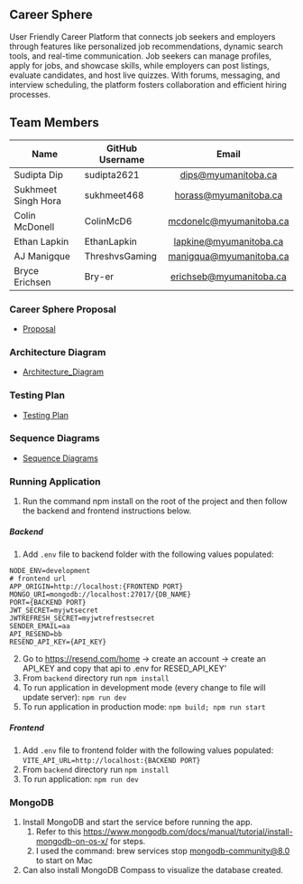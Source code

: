 ## Career Sphere 
User Friendly Career Platform that connects job seekers and employers through features like personalized job recommendations, dynamic search tools, and real-time communication. Job seekers can manage profiles, apply for jobs, and showcase skills, while employers can post listings, evaluate candidates, and host live quizzes. With forums, messaging, and interview scheduling, the platform fosters collaboration and efficient hiring processes.

## Team Members

| Name  | GitHub Username | Email |
| ------------- | ------------- |:-------------:|
|Sudipta Dip| sudipta2621 | dips@myumanitoba.ca
|Sukhmeet Singh Hora| sukhmeet468 | horass@myumanitoba.ca
|Colin McDonell| ColinMcD6 | mcdonelc@myumanitoba.ca
|Ethan Lapkin| EthanLapkin | lapkine@myumanitoba.ca
|AJ Manigque| ThreshvsGaming | manigqua@myumanitoba.ca
|Bryce Erichsen| Bry-er | erichseb@myumanitoba.ca

### Career Sphere Proposal

* [Proposal](https://github.com/ColinMcD6/CareerSphere/wiki/Project-Proposal)

### Architecture Diagram

* [Architecture_Diagram](https://github.com/ColinMcD6/CareerSphere/blob/main/documentation/COMP4350_CareerSphere_ArchitechtureDiagram.png)

### Testing Plan

* [Testing Plan](documentation/TEST_PLAN.md)

### Sequence Diagrams

* [Sequence Diagrams](https://github.com/ColinMcD6/CareerSphere/wiki/Sequence-Diagrams)
 
### Running Application
1. Run the command npm install on the root of the project and then follow the backend and frontend instructions below.

##### Backend
1. Add ```.env``` file to backend folder with the following values populated:
```
NODE_ENV=development
# frontend url
APP_ORIGIN=http://localhost:{FRONTEND PORT}
MONGO_URI=mongodb://localhost:27017/{DB_NAME}
PORT={BACKEND PORT}
JWT_SECRET=myjwtsecret
JWTREFRESH_SECRET=myjwtrefrestsecret
SENDER_EMAIL=aa
API_RESEND=bb
RESEND_API_KEY={API_KEY}
```
2. Go to https://resend.com/home -> create an account -> create an API_KEY and copy that api to .env for RESED_API_KEY'
3. From ```backend``` directory run ```npm install```
4. To run application in development mode (every change to file will update server): ```npm run dev```
5. To run application in production mode: ```npm build; npm run start```

##### Frontend
1. Add ```.env``` file to frontend folder with the following values populated: ```VITE_API_URL=http://localhost:{BACKEND PORT}```
2. From ```backend``` directory run ```npm install```
3. To run application: ```npm run dev```

### MongoDB 
1. Install MongoDB and start the service before running the app.
    1. Refer to this https://www.mongodb.com/docs/manual/tutorial/install-mongodb-on-os-x/ for steps. 
    2. I used the command: brew services stop mongodb-community@8.0 to start on Mac
2. Can also install MongoDB Compass to visualize the database created.
